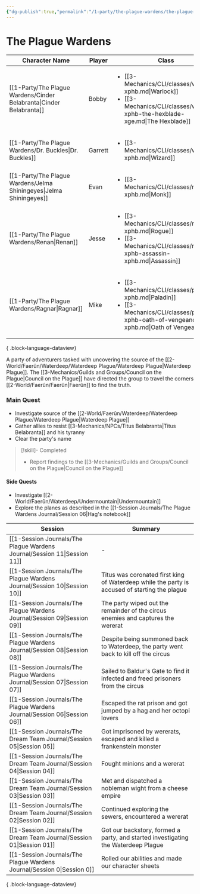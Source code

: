 ```yaml
---
{"dg-publish":true,"permalink":"/1-party/the-plague-wardens/the-plague-wardens/","created":"2025-02-19T20:56:05.000-05:00","updated":"2025-03-25T22:45:22.692-04:00"}
---
```


# The Plague Wardens
| Character Name                                                         | Player  | Class                                                                                                                                                                  | Race                       | level |
| ---------------------------------------------------------------------- | ------- | ---------------------------------------------------------------------------------------------------------------------------------------------------------------------- | -------------------------- | ----- |
| [[1-Party/The Plague Wardens/Cinder Belabranta\|Cinder Belabranta]] | Bobby   | <ul><li>[[3-Mechanics/CLI/classes/warlock-xphb.md\\|Warlock]]</li><li>[[3-Mechanics/CLI/classes/warlock-xphb-the-hexblade-xge.md\\|The Hexblade]]</li></ul>            | <ul><li>Half-Elf</li></ul> | 3     |
| [[1-Party/The Plague Wardens/Dr. Buckles\|Dr. Buckles]]             | Garrett | <ul><li>[[3-Mechanics/CLI/classes/wizard-xphb.md\\|Wizard]]</li></ul>                                                                                                  | <ul><li>Half-Elf</li></ul> | 3     |
| [[1-Party/The Plague Wardens/Jelma Shiningeyes\|Jelma Shiningeyes]] | Evan    | <ul><li>[[3-Mechanics/CLI/classes/monk-xphb.md\\|Monk]]</li></ul>                                                                                                      | <ul><li>Half-Orc</li></ul> | 3     |
| [[1-Party/The Plague Wardens/Renan\|Renan]]                         | Jesse   | <ul><li>[[3-Mechanics/CLI/classes/rogue-xphb.md\\|Rogue]]</li><li>[[3-Mechanics/CLI/classes/rogue-xphb-assassin-xphb.md\\|Assassin]]</li></ul>                         | <ul><li>Wood Elf</li></ul> | 3     |
| [[1-Party/The Plague Wardens/Ragnar\|Ragnar]]                       | Mike    | <ul><li>[[3-Mechanics/CLI/classes/paladin-xphb.md\\|Paladin]]</li><li>[[3-Mechanics/CLI/classes/paladin-xphb-oath-of-vengeance-xphb.md\\|Oath of Vengeance]]</li></ul> | <ul><li>Half-Orc</li></ul> | 3     |

{ .block-language-dataview}

A party of adventurers tasked with uncovering the source of the [[2-World/Faerûn/Waterdeep/Waterdeep Plague/Waterdeep Plague\|Waterdeep Plague]]. The [[3-Mechanics/Guilds and Groups/Council on the Plague\|Council on the Plague]] have directed the group to travel the corners [[2-World/Faerûn/Faerûn\|Faerûn]] to find the truth.

### Main Quest
- Investigate source of the [[2-World/Faerûn/Waterdeep/Waterdeep Plague/Waterdeep Plague\|Waterdeep Plague]]
- Gather allies to resist [[3-Mechanics/NPCs/Titus Belabranta\|Titus Belabranta]] and his tyranny
- Clear the party's name 

> [!skill]- Completed
>- Report findings to the [[3-Mechanics/Guilds and Groups/Council on the Plague\|Council on the Plague]]


#### Side Quests
- Investigate [[2-World/Faerûn/Waterdeep/Undermountain\|Undermountain]]
- Explore the planes as described in the [[1-Session Journals/The Plague Wardens Journal/Session 06\|Hag's notebook]]

| Session                                                                     | Summary                                                                                       |
| --------------------------------------------------------------------------- | --------------------------------------------------------------------------------------------- |
| [[1-Session Journals/The Plague Wardens Journal/Session 11\|Session 11]] | \-                                                                                            |
| [[1-Session Journals/The Plague Wardens Journal/Session 10\|Session 10]] | Titus was coronated first king of Waterdeep while the party is accused of starting the plague |
| [[1-Session Journals/The Plague Wardens Journal/Session 09\|Session 09]] | The party wiped out the remainder of the circus enemies and captures the wererat              |
| [[1-Session Journals/The Plague Wardens Journal/Session 08\|Session 08]] | Despite being summoned back to Waterdeep, the party went back to kill off the circus          |
| [[1-Session Journals/The Plague Wardens Journal/Session 07\|Session 07]] | Sailed to Baldur's Gate to find it infected and freed prisoners from the circus               |
| [[1-Session Journals/The Plague Wardens Journal/Session 06\|Session 06]] | Escaped the rat prison and got jumped by a hag and her octopi lovers                          |
| [[1-Session Journals/The Dream Team Journal/Session 05\|Session 05]]     | Got imprisoned by wererats, escaped and killed a frankenstein monster                         |
| [[1-Session Journals/The Dream Team Journal/Session 04\|Session 04]]     | Fought minions and a wererat                                                                  |
| [[1-Session Journals/The Dream Team Journal/Session 03\|Session 03]]     | Met and dispatched a nobleman wight from a cheese empire                                      |
| [[1-Session Journals/The Dream Team Journal/Session 02\|Session 02]]     | Continued exploring the sewers, encountered a wererat                                         |
| [[1-Session Journals/The Dream Team Journal/Session 01\|Session 01]]     | Got our backstory, formed a party, and started investigating the Waterdeep Plague             |
| [[1-Session Journals/The Plague Wardens Journal/Session 0\|Session 0]]   | Rolled our abilities and made our character sheets                                            |

{ .block-language-dataview}

